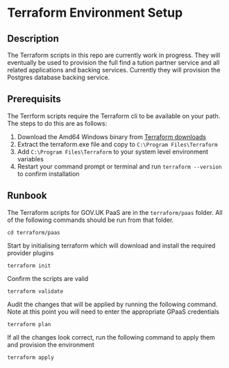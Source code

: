 # Terraform Environment Setup

## Description

The Terraform scripts in this repo are currently work in progress. They will eventually be used to provision the full find a tution partner service and all related applications and backing services. Currently they will provision the Postgres database backing service.

## Prerequisits

The Terrform scripts require the Terraform cli to be available on your path. The steps to do this are as follows:

1. Download the Amd64 Windows binary from [Terraform downloads](https://www.terraform.io/downloads)
2. Extract the terraform.exe file and copy to `C:\Program Files\Terraform`
3. Add `C:\Program Files\Terraform` to your system level environment variables
4. Restart your command prompt or terminal and run `terraform --version` to confirm installation

## Runbook

The Terraform scripts for GOV.UK PaaS are in the `terraform/paas` folder. All of the following commands should be run from that folder.

```
cd terraform/paas
```

Start by initialising terraform which will download and install the required provider plugins

```
terraform init
```

Confirm the scripts are valid

```
terraform validate
```

Audit the changes that will be applied by running the following command. Note at this point you will need to enter the appropriate GPaaS credentials

```
terraform plan
```

If all the changes look correct, run the following command to apply them and provision the environment

```
terraform apply
```
